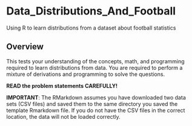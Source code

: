 # Data_Distributions_And_Football
Using R to learn distributions from a dataset about football statistics

## Overview

This tests your understanding of the concepts, math, and programming required to learn distributions from data. You are required to perform a mixture of derivations and programming to solve the questions.  

**READ the problem statements CAREFULLY!**  

**IMPORTANT**: The RMarkdown assumes you have downloaded two data sets (CSV files) and saved them to the same directory you saved the template Rmarkdown file. If you do not have the CSV files in the correct location, the data will not be loaded correctly. 
